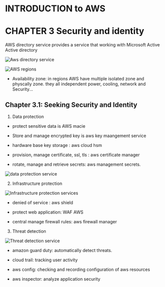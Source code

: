 # INTRODUCTION to AWS

# CHAPTER 3 Security and identity

AWS directory service provides a service that working with Microsoft Active Active directory

![Aws directory service](03-AWS-directory-service.JPG)

![AWS regions](https://github.com/hassj/AWS-DEVOPS-AcloudGuru/blob/main/01-Novice/Introduction-to-AWS/Image/02-AWS-regions.JPG)

- Availability zone: in regions AWS have multiple isolated zone and physcally zone.	they all independent power, cooling, network and Security...

## Chapter 3.1: Seeking Security and Identity

[](https://docs.aws.amazon.com/singlesignon/latest/userguide/what-is.html)

1. Data protection

- protect sensitive data is AWS macie 

- Store and manage encrypted key is aws key maangement service

- hardware base key storage : aws cloud hsm 

- provision, manage certificate, ssl, tls : aws certificate manager

- rotate, manage and retrieve secrets: aws management secrets.

![data protection service](https://github.com/hassj/AWS-DEVOPS-AcloudGuru/blob/main/01-Novice/Introduction-to-AWS/Image/03-Data-protection-services.JPG)


2. Infrastructure protection

![Infrastructure protection services](https://github.com/hassj/AWS-DEVOPS-AcloudGuru/blob/main/01-Novice/Introduction-to-AWS/Image/03-Infrastructure-protection-services.JPG)

- denied of service : aws shield

- protect web application: WAF AWS

- central manage firewall rules: aws firewall manager

3. Threat detection

![Threat detection service](https://github.com/hassj/AWS-DEVOPS-AcloudGuru/blob/main/01-Novice/Introduction-to-AWS/Image/03-Threat-detection.JPG)

- amazon guard duty: automatically detect threats.

- cloud trail: tracking user activity 

- aws config: checking and recording configuration of aws resources

- aws inspector: analyze application security 






